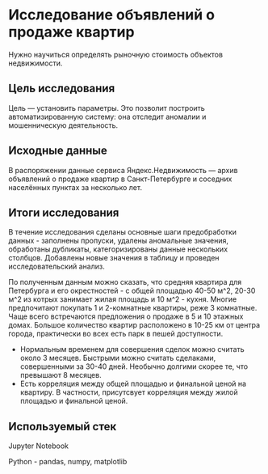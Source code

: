 # Исследование объявлений о продаже квартир

Нужно научиться определять рыночную стоимость объектов недвижимости.

## Цель исследования

Цель — установить параметры. Это позволит построить автоматизированную систему: она отследит аномалии и мошенническую деятельность. 

## Исходные данные

В распоряжении данные сервиса Яндекс.Недвижимость — архив объявлений о продаже квартир в Санкт-Петербурге и соседних населённых пунктах за несколько лет. 

## Итоги исследования

В течение исследования сделаны основные шаги предобработки данных - заполнены пропуски, удалены аномальные значения, обработаны дубликаты, категоризированы данные нескольких столбцов. Добавлены новые значения в таблицу и проведен исследовательский анализ.

По полученным данным можно сказать, что средняя квартира для Петербурга и его окрестностей - с общей площадью 40-50 м^2, 20-30 м^2 из котрых занимает жилая площадь и 10 м^2 - кухня. Многие предпочитают покупать 1 и 2-комнатные квартиры, реже 3 комнатные. Чаще всего встречаются предложения о продаже в 5 и 10 этажных домах. Большое количество квартир расположено в 10-25 км от центра города, практически во всех есть парк в пешей доступности.

* Нормальным временем для совершения сделок можно считать около 3 месяцев. Быстрыми можно считать сделаками, совершенными за 30-40 дней. Необычно долгими скорее те, что превышают 8 месяцев.
* Есть корреляция между общей площадью и финальной ценой на квартиру. В частности, присутсвует корреляция между жилой площадью и финальной ценой.

## Используемый стек

Jupyter Notebook

Python - pandas, numpy, matplotlib
